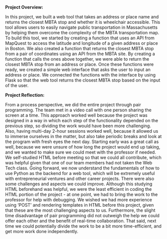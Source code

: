 **Project Overview:**

In this project, we built a web tool that takes an address or place name and returns the closest MBTA stop and whether it is wheelchair accessible. This tool allows users to easily navigate public transportation in Massachusetts by helping them overcome the complexity of the MBTA transportation map. To build this tool, we started by creating a function that uses an API from MapQuest to access the latitude and longitude of a given address or place in Boston. We also created a function that returns the closest MBTA stop from a pair of coordinates using an API from the MBTA site. By creating a function that calls the ones above together, we were able to return the closest MBTA stop from an address or place. Once these functions were ready, we created a simple web interface that asks the user to input an address or place. We connected the functions with the interface by using Flask so that the web tool returns the closest MBTA stop based on the input of the user. 

**Project Reflection:** 

From a process perspective, we did the entire project through pair programming. The team met in a video call with one person sharing the screen at a time. This approach worked well because the project was designed in a way in which each step of the functionality depended on the previous step, so dividing the work would have been more challenging. Also, having multi-day 2-hour sessions worked well, because it allowed us to immerse ourselves in the matter, but also take periodic breaks and look at the program with fresh eyes the next day. Starting early was a great call as well, because we were unsure of how long the project would end up taking, and we wanted to make sure we could meet with the professor if needed. We self-studied HTML before meeting so that we could all contribute, which was helpful given that one of our team members had not taken the Web Tech class. Going forward, we now understand the fundamentals of how to use Python as the backend for a web tool, which will be extremely useful with entrepreneurial ventures and other career projects.
There were also some challenges and aspects we could improve. Although this studying HTML beforehand was helpful, we were the least efficient in coding the HTML portion of the project - at one point, we had to bring the work to the professor for help with debugging. We wished we had more experience using ‘POST’ and rendering templates in HTML before this project, given that these are the most challenging aspects to us. Furthermore, the slight time disadvantage of pair programming did not outweigh the help we could offer each other and the benefit of real-time collaboration. That said, next time we could potentially divide the work to be a bit more time-efficient, and get more work done independently.
